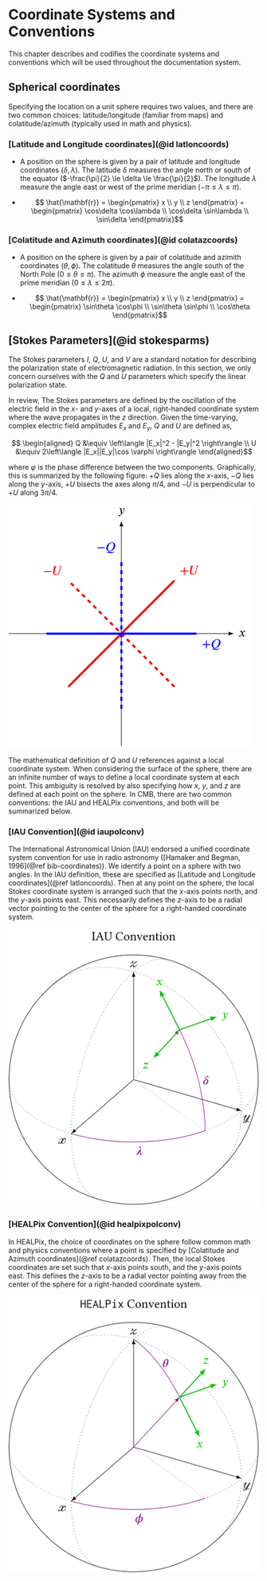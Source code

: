 # Coordinate Systems and Conventions

This chapter describes and codifies the coordinate systems and conventions which will be
used throughout the documentation system.

## Spherical coordinates

Specifying the location on a unit sphere requires two values, and there are two common
choices: latitude/longitude (familiar from maps) and colatitude/azimuth (typically used
in math and physics).

### [Latitude and Longitude coordinates](@id latloncoords)

* A position on the sphere is given by a pair of latitude and longitude coordinates
  $(\delta,\lambda)$.
  The latitude $\delta$ measures the angle north or south of the equator
  ($-\frac{\pi}{2} \le \delta \le \frac{\pi}{2}$).
  The longitude $\lambda$ measure the angle east or west of the prime meridian
  ($-\pi \le \lambda \le \pi$).

* ```math
    \hat{\mathbf{r}}
    = \begin{pmatrix} x \\ y \\ z \end{pmatrix}
    = \begin{pmatrix}
        \cos\delta \cos\lambda \\
        \cos\delta \sin\lambda \\
        \sin\delta
    \end{pmatrix}
  ```

### [Colatitude and Azimuth coordinates](@id colatazcoords)

* A position on the sphere is given by a pair of colatitude and azimith coordinates
  $(\theta,\phi)$.
  The colatitude $\theta$ measures the angle south of the North Pole
  ($0 \le \theta \le \pi$).
  The azimuth $\phi$ measure the angle east of the prime meridian
  ($0 \le \lambda \le 2\pi$).

* ```math
    \hat{\mathbf{r}}
    = \begin{pmatrix} x \\ y \\ z \end{pmatrix}
    = \begin{pmatrix}
        \sin\theta \cos\phi \\
        \sin\theta \sin\phi \\
        \cos\theta
    \end{pmatrix}
  ```

## [Stokes Parameters](@id stokesparms)

The Stokes parameters $I$, $Q$, $U$, and $V$ are a standard notation for describing the
polarization state of electromagnetic radiation.
In this section, we only concern ourselves with the $Q$ and $U$ parameters which specify the
linear polarization state.

In review, The Stokes parameters are defined by the oscillation of the electric field in the
$x$- and $y$-axes of a local, right-handed coordinate system where the wave propagates in
the $z$ direction.
Given the time-varying, complex electric field amplitudes $E_x$ and $E_y$, $Q$ and $U$ are
defined as,
```math
    \begin{aligned}
        Q &\equiv \left\langle |E_x|^2 - |E_y|^2 \right\rangle
        \\
        U &\equiv 2\left\langle |E_x||E_y|\cos \varphi \right\rangle
    \end{aligned}
```
where $\varphi$ is the phase difference between the two components.
Graphically, this is summarized by the following figure:
$+Q$ lies along the $x$-axis, $-Q$ lies along the $y$-axis, $+U$ bisects the
axes along $\pi/4$, and $-U$ is perpendicular to $+U$ along $3\pi/4$.

![Q/U definition](figs/qudefn.svg)

The mathematical definition of $Q$ and $U$ references against a local coordinate system.
When considering the surface of the sphere, there are an infinite number of ways to define a
local coordinate system at each point.
This ambiguity is resolved by also specifying how $x$, $y$, and $z$ are defined at each
point on the sphere.
In CMB, there are two common conventions: the IAU and HEALPix conventions, and both will be
summarized below.

### [IAU Convention](@id iaupolconv)

The International Astronomical Union (IAU) endorsed a unified coordinate system convention
for use in radio astronomy ([Hamaker and Begman, 1996](@ref bib-coordinates)).
We identify a point on a sphere with two angles.
In the IAU definition, these are specified as [Latitude and Longitude coordinates](@ref
latloncoords).
Then at any point on the sphere, the local Stokes coordinate system is arranged such that
the $x$-axis points north, and the $y$-axis points east.
This necessarily defines the $z$-axis to be a radial vector pointing to the center of the
sphere for a right-handed coordinate system.

![IAU polarization convention](figs/iaupolconv.svg)

### [HEALPix Convention](@id healpixpolconv)

In HEALPix, the choice of coordinates on the sphere follow common math and physics
conventions where a point is specified by [Colatitude and Azimuth coordinates](@ref
colatazcoords).
Then, the local Stokes coordinates are set such that $x$-axis points south,
and the $y$-axis points east.
This defines the $z$-axis to be a radial vector pointing away from the center
of the sphere for a right-handed coordinate system.

![HEALPix polarization convention](figs/healpixpolconv.svg)

